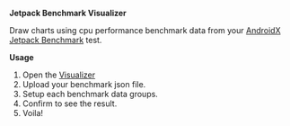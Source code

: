 <b>Jetpack Benchmark Visualizer</b>

Draw charts using cpu performance benchmark data from your <a href="https://developer.android.com/studio/profile/benchmark">AndroidX Jetpack Benchmark</a> test.

<b>Usage</b>
1. Open the <a href="https://chimplogic.github.io/jetpack-benchmark-visualizer/">Visualizer</a>
2. Upload your benchmark json file.
3. Setup each benchmark data groups.
4. Confirm to see the result.
5. Voila!
